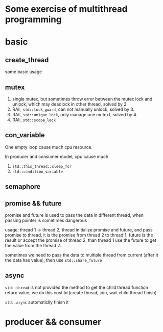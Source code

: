 # Some exercise of multithread programming


# basic

## create_thread

some basic usage

## mutex

1. single mutex, but sometimes throw error between the mutex lock and unlock, which may deadlock in other thread, solved by 2.
2. RAII, `std::lock_guard`, can not manually unlock, solved by 3.
3. RAII, `std::unique_lock`, only manage one mutext, solved by 4.
4. RAII, `std::scope_lock`

## con_variable

One empty loop cause much cpu resource.

In producer and consumer model, cpu cause much.

1. `std::this_thread::sleep_for`
2. `std::condition_variable`

## semaphore

## promise && future

promise and future is used to pass the data in different thread, when passing pointer is sometimes dangerous
  
usage: thread 1 -> thread 2, thread initialize promise and future, and pass promise to thread, it is the promise from thread 2 to thread 1, future is the result or accept the promise of thread 2, than thread 1 use the future to get the value from the thread 2.

sometimes we need to pass the data to multiple thread from current (after it the data has value), then use `std::share_future`

## async

`std::thread` is not provided the method to get the child thread function return value, we do this cost lot(create thread, join, wait child thread finish)

`std::async` automaticlly finish it

# producer && consumer